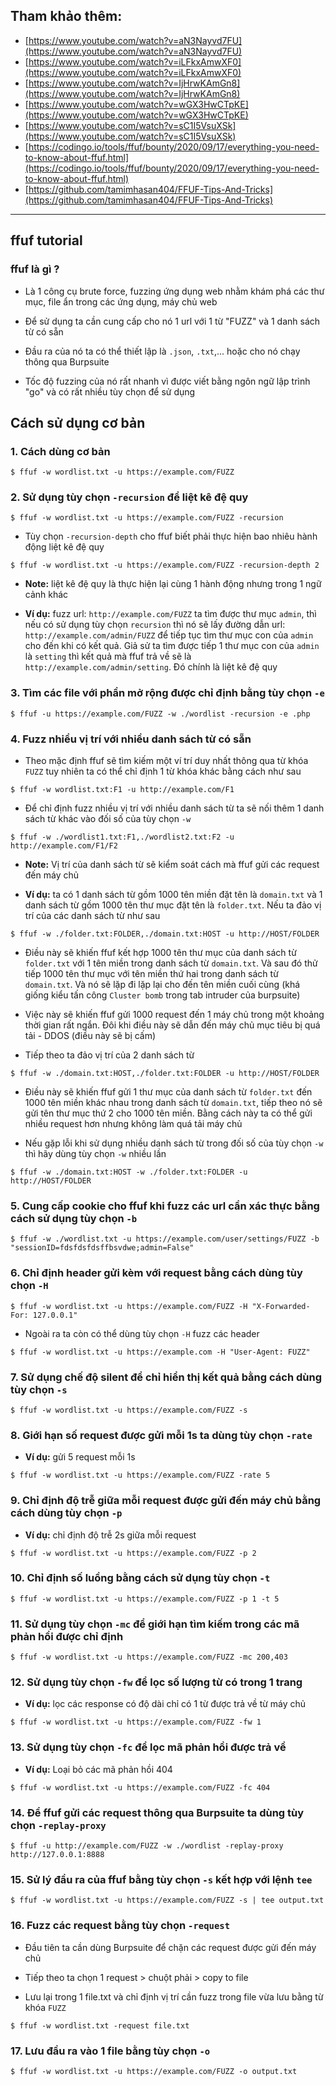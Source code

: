 ## Tham khảo thêm:
- [https://www.youtube.com/watch?v=aN3Nayvd7FU](https://www.youtube.com/watch?v=aN3Nayvd7FU)
- [https://www.youtube.com/watch?v=iLFkxAmwXF0](https://www.youtube.com/watch?v=iLFkxAmwXF0)
- [https://www.youtube.com/watch?v=IjHrwKAmGn8](https://www.youtube.com/watch?v=IjHrwKAmGn8)
- [https://www.youtube.com/watch?v=wGX3HwCTpKE](https://www.youtube.com/watch?v=wGX3HwCTpKE)
- [https://www.youtube.com/watch?v=sC1I5VsuXSk](https://www.youtube.com/watch?v=sC1I5VsuXSk)
- [https://codingo.io/tools/ffuf/bounty/2020/09/17/everything-you-need-to-know-about-ffuf.html](https://codingo.io/tools/ffuf/bounty/2020/09/17/everything-you-need-to-know-about-ffuf.html)
- [https://github.com/tamimhasan404/FFUF-Tips-And-Tricks](https://github.com/tamimhasan404/FFUF-Tips-And-Tricks)


---
## ffuf tutorial
### ffuf là gì ?
- Là 1 công cụ brute force, fuzzing ứng dụng web nhằm khám phá các thư mục, file ẩn trong các ứng dụng, máy chủ web

- Để sử dụng ta cần cung cấp cho nó 1 url với 1 từ "FUZZ" và 1 danh sách từ có sẵn 

- Đầu ra của nó ta có thể thiết lập là `.json`, `.txt`,... hoặc cho nó chạy thông qua Burpsuite

- Tốc độ fuzzing của nó rất nhanh vì được viết bằng ngôn ngữ lập trình "go" và có rất nhiều tùy chọn để sử dụng
## Cách sử dụng cơ bản
### 1. Cách dùng cơ bản
```
$ ffuf -w wordlist.txt -u https://example.com/FUZZ
```
### 2. Sử dụng tùy chọn `-recursion` để liệt kê đệ quy 
```
$ ffuf -w wordlist.txt -u https://example.com/FUZZ -recursion
```
- Tùy chọn `-recursion-depth` cho ffuf biết phải thực hiện bao nhiêu hành động liệt kê đệ quy 
```
$ ffuf -w wordlist.txt -u https://example.com/FUZZ -recursion-depth 2
```
- **Note:** liệt kê đệ quy là thực hiện lại cùng 1 hành động nhưng trong 1 ngữ cảnh khác

- **Ví dụ:** fuzz url: `http://example.com/FUZZ` ta tìm được thư mục `admin`, thì nếu có sử dụng tùy chọn `recursion` thì nó sẽ lấy đường dẫn url: `http://example.com/admin/FUZZ` để tiếp tục tìm thư mục con của `admin` cho đến khi có kết quả. Giả sử ta tìm được tiếp 1 thư mục con của `admin` là `setting` thì kết quả mà ffuf trả về sẽ là `http://example.com/admin/setting`. Đó chính là liệt kê đệ quy
### 3. Tìm các file với phần mở rộng được chỉ định bằng tùy chọn `-e`
```
$ ffuf -u https://example.com/FUZZ -w ./wordlist -recursion -e .php
```
### 4. Fuzz nhiều vị trí với nhiều danh sách từ có sẵn
- Theo mặc định ffuf sẽ tìm kiếm một ví trí duy nhất thông qua từ khóa `FUZZ` tuy nhiên ta có thể chỉ định 1 từ khóa khác bằng cách như sau
```
$ ffuf -w wordlist.txt:F1 -u http://example.com/F1
```
- Để chỉ định fuzz nhiều vị trí với nhiều danh sách từ ta sẽ nối thêm 1 danh sách từ khác vào đối số của tùy chọn `-w`
```
$ ffuf -w ./wordlist1.txt:F1,./wordlist2.txt:F2 -u http://example.com/F1/F2
```
- **Note:** Vị trí của danh sách từ sẽ kiểm soát cách mà ffuf gửi các request đến máy chủ

- **Ví dụ:** ta có 1 danh sách từ gồm 1000 tên miền đặt tên là `domain.txt` và 1 danh sách từ gồm 1000 tên thư mục đặt tên là `folder.txt`. Nếu ta đảo vị trí của các danh sách từ như sau
```
$ ffuf -w ./folder.txt:FOLDER,./domain.txt:HOST -u http://HOST/FOLDER
```
- Điều này sẽ khiến ffuf kết hợp 1000 tên thư mục của danh sách từ `folder.txt` với 1 tên miền trong danh sách từ `domain.txt`. Và sau đó thử tiếp 1000 tên thư mục với tên miền thứ hai trong danh sách từ `domain.txt`. Và nó sẽ lặp đi lặp lại cho đến tên miền cuối cùng (khá giống kiểu tấn công `Cluster bomb` trong tab intruder của burpsuite)

- Việc này sẽ khiến ffuf gửi 1000 request đến 1 máy chủ trong một khoảng thời gian rất ngắn. Đôi khi điều này sẽ dẫn đến máy chủ mục tiêu bị quá tải - DDOS (điều này sẽ bị cấm)  

- Tiếp theo ta đảo vị trí của 2 danh sách từ
```
$ ffuf -w ./domain.txt:HOST,./folder.txt:FOLDER -u http://HOST/FOLDER
```
- Điều này sẽ khiến ffuf gửi 1 thư mục của danh sách từ `folder.txt` đến 1000 tên miền khác nhau trong danh sách từ `domain.txt`, tiếp theo nó sẽ gửi tên thư mục thứ 2 cho 1000 tên miền. Bằng cách này ta có thể gửi nhiều request hơn nhưng không làm quá tải máy chủ 

- Nếu gặp lỗi khi sử dụng nhiều danh sách từ trong đối số của tùy chọn `-w` thì hãy dùng tùy chọn `-w` nhiều lần
```
$ ffuf -w ./domain.txt:HOST -w ./folder.txt:FOLDER -u http://HOST/FOLDER
```
### 5. Cung cấp cookie cho ffuf khi fuzz các url cần xác thực bằng cách sử dụng tùy chọn `-b`
```
$ ffuf -w ./wordlist.txt -u https://example.com/user/settings/FUZZ -b "sessionID=fdsfdsfdsffbsvdwe;admin=False"
```
### 6. Chỉ định header gửi kèm với request bằng cách dùng tùy chọn `-H`
```
$ ffuf -w wordlist.txt -u https://example.com/FUZZ -H "X-Forwarded-For: 127.0.0.1" 
```
- Ngoài ra ta còn có thể dùng tùy chọn `-H` fuzz các header
```
$ ffuf -w wordlist.txt -u https://example.com -H "User-Agent: FUZZ"
```
### 7. Sử dụng chế độ silent để chỉ hiển thị kết quả bằng cách dùng tùy chọn `-s`
```
$ ffuf -w wordlist.txt -u https://example.com/FUZZ -s
```
### 8. Giới hạn số request được gửi mỗi 1s ta dùng tùy chọn `-rate`
- **Ví dụ:** gửi 5 request mỗi 1s 
```
$ ffuf -w wordlist.txt -u https://example.com/FUZZ -rate 5
```
### 9. Chỉ định độ trễ giữa mỗi request được gửi đến máy chủ bằng cách dùng tùy chọn `-p`
- **Ví dụ:** chỉ định độ trễ 2s giữa mỗi request
```
$ ffuf -w wordlist.txt -u https://example.com/FUZZ -p 2
```
### 10. Chỉ định số luồng bằng cách sử dụng tùy chọn `-t`
```
$ ffuf -w wordlist.txt -u https://example.com/FUZZ -p 1 -t 5
```
### 11. Sử dụng tùy chọn `-mc` để giới hạn tìm kiếm trong các mã phản hồi được chỉ định
```
$ ffuf -w wordlist.txt -u https://example.com/FUZZ -mc 200,403
```
### 12. Sử dụng tùy chọn `-fw` để lọc số lượng từ có trong 1 trang
- **Ví dụ:** lọc các response có độ dài chỉ có 1 từ được trả về từ máy chủ 
```
$ ffuf -w wordlist.txt -u https://example.com/FUZZ -fw 1
```
### 13. Sử dụng tùy chọn `-fc` để lọc mã phản hồi được trả về
- **Ví dụ:** Loại bỏ các mã phản hồi 404 
```
$ ffuf -w wordlist.txt -u https://example.com/FUZZ -fc 404
```
### 14. Để ffuf gửi các request thông qua Burpsuite ta dùng tùy chọn `-replay-proxy`
```
$ ffuf -u http://example.com/FUZZ -w ./wordlist -replay-proxy http://127.0.0.1:8888
```
### 15. Sử lý đầu ra của ffuf bằng tùy chọn `-s` kết hợp với lệnh `tee`
```
$ ffuf -w wordlist.txt -u https://example.com/FUZZ -s | tee output.txt
```
### 16. Fuzz các request bằng tùy chọn `-request`
- Đầu tiên ta cần dùng Burpsuite để chặn các request được gửi đến máy chủ

- Tiếp theo ta chọn 1 request > chuột phải > copy to file

- Lưu lại trong 1 file.txt và chỉ định vị trí cần fuzz trong file vừa lưu bằng từ khóa `FUZZ`
```
$ ffuf -w wordlist.txt -request file.txt
```
### 17. Lưu đầu ra vào 1 file bằng tùy chọn `-o`
```
$ ffuf -w wordlist.txt -u https://example.com/FUZZ -o output.txt
```

